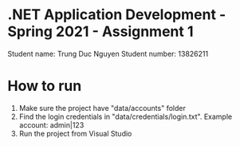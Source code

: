 # .NET Application Development - Spring 2021 - Assignment 1
Student name: Trung Duc Nguyen
Student number: 13826211

# How to run
1. Make sure the project have "data/accounts" folder
2. Find the login credentials in "data/credentials/login.txt". Example account: admin|123
3. Run the project from Visual Studio
